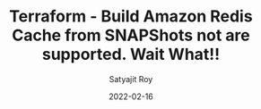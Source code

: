 ---
layout: post
title:  Terraform - Build Amazon Redis Cache from SNAPShots not are supported. Wait What!!
author: Satyajit Roy
date: 2022-02-16
image: '/assets/uploads/01-terraform-redis.png'
redirect_to: 'https://awstip.com/amazon-redis-cache-terraform-build-cluster-from-snapshots-not-supported-wait-what-770c3f94b57f/'
toc: true
---